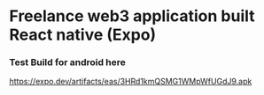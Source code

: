 # Freelance web3 application built React native (Expo)

### Test Build for android here

https://expo.dev/artifacts/eas/3HRd1kmQSMG1WMpWfUGdJ9.apk
